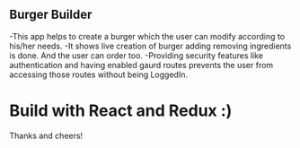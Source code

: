 ## Burger Builder

-This app helps to create a burger which the user can modify according to his/her needs.
-It shows live creation of burger adding removing ingredients is done. And the user can order too.
-Providing security features like authentication and having enabled gaurd routes prevents the user from accessing those routes without being LoggedIn.

# Build with React and Redux :)

Thanks and cheers!

